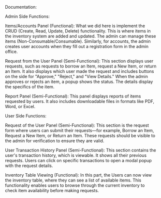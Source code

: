 Documentation:

Admin Side Functions:

Items/Accounts Panel (Functional): What we did here is implement the CRUD (Create, Read, Update, Delete) functionality. This is where items in the inventory system are added and updated. The admin can manage these items (Non-Consumable/Consumable). Similarly, for accounts, the admin creates user accounts when they fill out a registration form in the admin office.

Request from the User Panel (Semi-Functional): This section displays user requests, such as requests to borrow an Item, request a New Item, or return an Item. It also displays which user made the request and includes buttons on the side for "Approve," "Reject," and "View Details." When the admin approves or rejects an item, a popup shows the status. The details display the specifics of the item.

Report Panel (Semi-Functional): This panel displays reports of items requested by users. It also includes downloadable files in formats like PDF, Word, or Excel.

User Side Functions:

Request of the User Panel (Semi-Functional): This section is the request form where users can submit their requests—for example, Borrow an Item, Request a New Item, or Return an Item. These requests should be visible to the admin for verification to ensure they are valid.

User Transaction History Panel (Semi-Functional): This section contains the user's transaction history, which is viewable. It shows all their previous requests. Users can click on specific transactions to open a modal popup with the request details.

Inventory Table Viewing (Functional): In this part, the Users can now view the inventory table, where they can see a list of available items. This functionality enables users to browse through the current inventory to check item availability before making requests.
